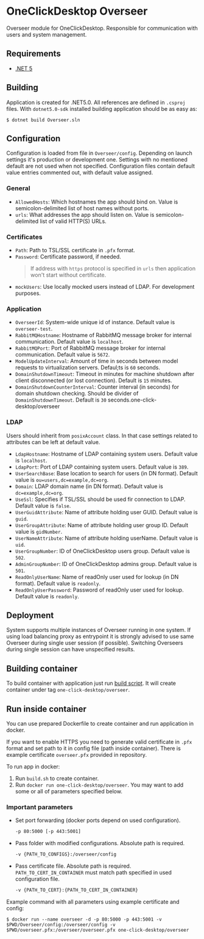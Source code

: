# OneClickDesktop Overseer

Overseer module for OneClickDesktop. Responsible for communication with users and system management.

## Requirements

- [.NET 5](https://dotnet.microsoft.com/en-us/download/dotnet/5.0)

## Building

Application is created for .NET5.0. All references are defined in `.csproj` files. With `dotnet5.0-sdk` installed building application should be as easy as:

```
$ dotnet build Overseer.sln
```

## Configuration

Configuration is loaded from file in `Overseer/config`. Depending on launch settings it's production or development one. Settings with no mentioned default are not used when not specified. Configuration files contain default value entries commented out, with default value assigned.

### General

- `AllowedHosts`: Which hostnames the app should bind on. Value is semicolon-delimited list of host names without ports.
- `urls`: What addresses the app should listen on. Value is semicolon-delimited list of valid HTTP(S) URLs.

### Certificates

- `Path`: Path to TSL/SSL certificate in `.pfx` format.
- `Password`: Certificate password, if needed.
  > If address with `https` protocol is specified in `urls` then application won't start without certificate.
- `mockUsers`: Use locally mocked users instead of LDAP. For development purposes.

### Application

- `OverseerId`: System-wide unique id of instance. Default value is `overseer-test`.
- `RabbitMQHostname`: Hostname of RabbitMQ message broker for internal communication. Default value is `localhost`.
- `RabbitMQPort`: Port of RabbitMQ message broker for internal communication. Default value is `5672`.
- `ModelUpdateInterval`: Amount of time in seconds between model requests to virtualization servers. Defaul;ts is `60` seconds.
- `DomainShutdownTimeout`: Timeout in minutes for machine shutdown after client disconnected (or lost connection). Default is `15` minutes.
- `DomainShutdownCounterInterval`: Counter interval (in seconds) for domain shutdown checking. Should be divider of `DomainShutdownTimeout`. Default is `30` seconds.one-click-desktop/overseer

### LDAP

Users should inherit from `posixAccount` class. In that case settings related to attributes can be left at default value.

- `LdapHostname`: Hostname of LDAP containing system users. Default value is `localhost`.
- `LdapPort`: Port of LDAP containing system users. Default value is `389`.
- `UserSearchBase`: Base location to search for users (in DN format). Default value is `ou=users,dc=example,dc=org`.
- `Domain`: LDAP domain name (in DN format). Default value is `dc=example,dc=org`.
- `UseSsl`: Specifies if TSL/SSL should be used fir connection to LDAP. Default value is `false`.
- `UserGuidAttribute`: Name of attribute holding user GUID. Default value is `guid`.
- `UserGroupAttribute`: Name of attribute holding user group ID. Default value is `gidNumber`.
- `UserNameAttribute`: Name of attribute holding userName. Default value is `uid`.
- `UserGroupNumber`: ID of OneClickDesktop users group. Default value is `502`.
- `AdminGroupNumber`: ID of OneClickDesktop admins group. Default value is `501`.
- `ReadOnlyUserName`: Name of readOnly user used for lookup (in DN format). Default value is `readonly`.
- `ReadOnlyUserPassword`: Password of readOnly user used for lookup. Default value is `readonly`.

## Deployment

System supports multiple instances of Overseer running in one system. If using load balancing proxy as entrypoint it is strongly advised to use same Overseer during single user session (if possible). Switching Overseers during single session can have unspecified results.

## Building container

To build container with application just run [build script](build.sh).
It will create container under tag `one-click-desktop/overseer`.

## Run inside container

You can use prepared Dockerfile to create container and run application in docker.

If you want to enable HTTPS you need to generate valid certificate in `.pfx` format and set path to it in config file (path inside container). There is example certificate `overseer.pfx` provided in repository.

To run app in docker:

1. Run `build.sh` to create container.
2. Run `docker run one-click-desktop/overseer`. You may want to add some or all of parameters specified below.

### Important parameters

- Set port forwarding (docker ports depend on used configuration).

  ```BASH
  -p 80:5000 [-p 443:5001]
  ```

- Pass folder with modified configurations. Absolute path is required.

  ```BASH
  -v {PATH_TO_CONFIGS}:/overseer/config
  ```

- Pass certificate file. Absolute path is required. `PATH_TO_CERT_IN_CONTAINER` must match path specified in used configuration file.

  ```BASH
  -v {PATH_TO_CERT}:{PATH_TO_CERT_IN_CONTAINER}
  ```

Example command with all parameters using example certificate and config:

```DOCKER
$ docker run --name overseer -d -p 80:5000 -p 443:5001 -v $PWD/Overseer/config:/overseer/config -v $PWD/overseer.pfx:/overseer/overseer.pfx one-click-desktop/overseer
```

